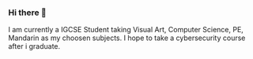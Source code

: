 ### Hi there 👋


I am currently a IGCSE Student taking Visual Art, Computer Science, PE, Mandarin as my choosen subjects. I hope to take a cybersecurity course after i graduate. 
